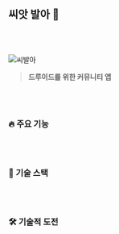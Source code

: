 ## 씨앗 발아 🌱

<br>
<br>

![씨발아](https://user-images.githubusercontent.com/79133968/233791679-75a58f8f-0dfe-4c43-9470-fdce9e6dae90.jpg)

> **드루이드를 위한 커뮤니티 앱**

<br>
<br>

### 🔥 주요 기능

<br>
<br>

### 🧩 기술 스택

<br>
<br>

### 🛠️ 기술적 도전
